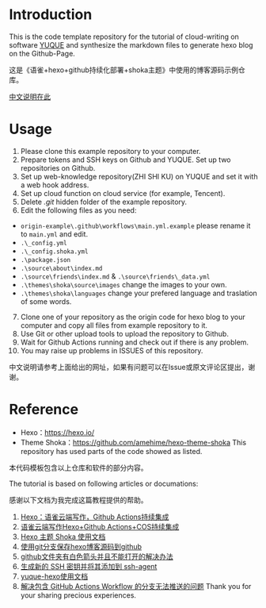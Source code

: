 # Introduction
This is the code template repository for the tutorial of cloud-writing on software [YUQUE](https://www.yuque.com/) and synthesize the markdown files to generate hexo blog on the Github-Page.

这是《语雀+hexo+github持续化部署+shoka主题》中使用的博客源码示例仓库。

[中文说明在此](https://dream.emerge.cyou/yuque/%E3%80%90%E6%95%99%E7%A8%8B%E3%80%91%E8%AF%AD%E9%9B%80+hexo+github%E6%8C%81%E7%BB%AD%E5%8C%96%E9%83%A8%E7%BD%B2+shoka%E4%B8%BB%E9%A2%98/)

# Usage
1. Please clone this example repository to your computer.
2. Prepare tokens and SSH keys on Github and YUQUE. Set up two repositories on Github.
3. Set up web-knowledge repository(ZHI SHI KU) on YUQUE and set it with a web hook address.
4. Set up cloud function on cloud service (for example, Tencent).
5. Delete *.git* hidden folder of the example repository.
6. Edit the following files as you need:
  - `origin-example\.github\workflows\main.yml.example` please rename it to `main.yml` and edit.
  - `.\_config.yml`
  - `.\_config.shoka.yml`
  - `.\package.json`
  - `.\source\about\index.md`
  - `.\source\friends\index.md` & `.\source\friends\_data.yml`
  - `.\themes\shoka\source\images` change the images to your own.
  - `.\themes\shoka\languages` change your prefered language and traslation of some words.
7. Clone one of your repository as the origin code for hexo blog to your computer and copy all files from example repository to it.
8. Use Git or other upload tools to upload the repository to Github.
9. Wait for Github Actions running and check out if there is any problem.
10. You may raise up problems in ISSUES of this repository.

中文说明请参考上面给出的网址，如果有问题可以在Issue或原文评论区提出，谢谢。

# Reference
- Hexo：https://hexo.io/
- Theme Shoka：https://github.com/amehime/hexo-theme-shoka
This repository has used parts of the code showed as listed. 

本代码模板包含以上仓库和软件的部分内容。

The tutorial is based on following articles or documations: 

感谢以下文档为我完成这篇教程提供的帮助。

1. [Hexo：语雀云端写作，Github Actions持续集成](https://blog.csdn.net/z_johnny/article/details/104629805/)
2. [语雀云端写作Hexo+Github Actions+COS持续集成](https://www.yuque.com/1874w/1874.cool/roeayv)
3. [Hexo 主题 Shoka 使用文档](https://shoka.lostyu.me/computer-science/note/theme-shoka-doc/)
4. [使用git分支保存hexo博客源码到github](https://zhuanlan.zhihu.com/p/71544809)
5. [github文件夹有白色箭头并且不能打开的解决办法](https://blog.csdn.net/xiebaochun/article/details/114143346)
6. [生成新的 SSH 密钥并将其添加到 ssh-agent](https://docs.github.com/cn/authentication/connecting-to-github-with-ssh/generating-a-new-ssh-key-and-adding-it-to-the-ssh-agent)
7. [yuque-hexo使用文档](https://github.com/x-cold/yuque-hexo)
8. [解决包含 GitHub Actions Workflow 的分支无法推送的问题](https://blog.walterlv.com/post/github-push-failed-without-workflow-scope.html)
Thank you for your sharing precious experiences.
